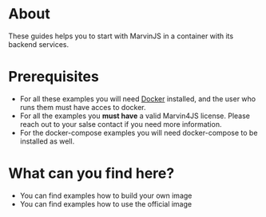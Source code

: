 # About

These guides helps you to start with MarvinJS in a container with its backend services.

# Prerequisites 

* For all these examples you will need [Docker](https://www.docker.com/) installed, and the user  who runs them must have acces to docker.
* For all the examples you __must have__ a valid Marvin4JS license. Please reach out to your salse contact if you need more information.
* For the docker-compose examples you will need docker-compose to be installed as well.

# What can you find here?

* You can find examples how to build your own image
* You can find examples how to use the official image